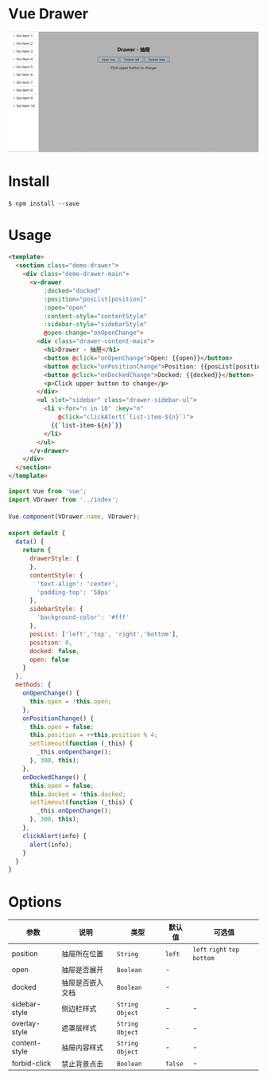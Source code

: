 # Vue Drawer

![demo](assets/sheet.jpg)

# Install

```
$ npm install --save
```

# Usage

```html
<template>
  <section class="demo-drawer">
    <div class="demo-drawer-main">
      <v-drawer
          :docked="docked"
          :position="posList[position]"
          :open="open"
          :content-style="contentStyle"
          :sidebar-style="sidebarStyle"
          @open-change="onOpenChange">
        <div class="drawer-content-main">
          <h1>Drawer - 抽屉</h1>
          <button @click="onOpenChange">Open: {{open}}</button>
          <button @click="onPositionChange">Position: {{posList[position]}}</button>
          <button @click="onDockedChange">Docked: {{docked}}</button>
          <p>Click upper button to change</p>
        </div>
        <ul slot="sidebar" class="drawer-sidebar-ul">
          <li v-for="n in 10" :key="n"
              @click="clickAlert(`list-item-${n}`)">
            {{`list-item-${n}`}}
          </li>
        </ul>
      </v-drawer>
    </div>
  </section>
</template>
```

```js
import Vue from 'vue';
import VDrawer from '../index';

Vue.component(VDrawer.name, VDrawer);

export default {
  data() {
    return {
      drawerStyle: {
      },
      contentStyle: {
        'text-align': 'center',
        'padding-top': '50px'
      },
      sidebarStyle: {
        'background-color': '#fff'
      },
      posList: ['left','top', 'right','bottom'],
      position: 0,
      docked: false,
      open: false
    }
  },
  methods: {
    onOpenChange() {
      this.open = !this.open;
    },
    onPositionChange() {
      this.open = false;
      this.position = ++this.position % 4;
      setTimeout(function (_this) {
        _this.onOpenChange();
      }, 300, this);
    },
    onDockedChange() {
      this.open = false;
      this.docked = !this.docked;
      setTimeout(function (_this) {
        _this.onOpenChange();
      }, 300, this);
    },
    clickAlert(info) {
      alert(info);
    }
  }
}
```

# Options

| 参数 | 说明 | 类型 | 默认值 | 可选值 |
|-----------|-----------|-----------|-------------|-------------|
| position | 抽屉所在位置 | `String` | `left` | `left` `right` `top` `bottom` |
| open | 抽屉是否展开 | `Boolean` | - |
| docked | 抽屉是否嵌入文档 | `Boolean` | - |
| sidebar-style | 侧边栏样式 | `String` `Object` | - | - |
| overlay-style | 遮罩层样式 | `String` `Object`| - | - |
| content-style | 抽屉内容样式 | `String` `Object`| - | - |
| forbid-click | 禁止背景点击 | `Boolean` | `false` | - |
